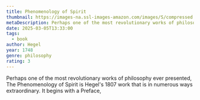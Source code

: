 ```yaml
---
title: Phenomenology of Spirit
thumbnail: https://images-na.ssl-images-amazon.com/images/S/compressed.photo.goodreads.com/books/1425522818i/9454.jpg
metaDescription: Perhaps one of the most revolutionary works of philosophy ever presented, The Phenomenology of Spirit is Hegel's 1807 work that is in numerous ways extraordinary. It begins with a Preface,
date: 2025-03-05T13:33:00
tags:
  - book
author: Hegel
year: 1748
genre: philosophy
rating: 3
---
```

Perhaps one of the most revolutionary works of philosophy ever presented, The Phenomenology of Spirit is Hegel's 1807 work that is in numerous ways extraordinary. It begins with a Preface,
